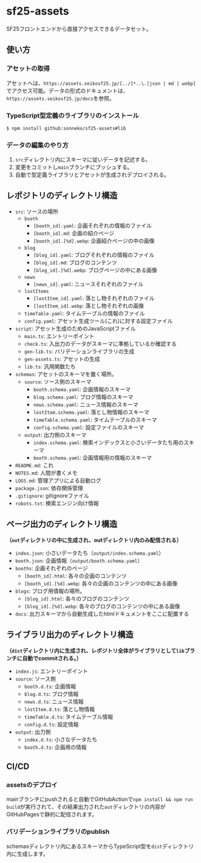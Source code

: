 # sf25-assets

SF25フロントエンドから直接アクセスできるデータセット。

## 使い方

### アセットの取得
アセットへは、`https://assets.seikosf25.jp/[../]*..\.[json | md | webp]`でアクセス可能。データの形式のドキュメントは、`https://assets.seikosf25.jp/docs`を参照。

### TypeScript型定義のライブラリのインストール

```bash
$ npm install github:sonneko/sf25-assets#lib
```

### データの編集のやり方

1. `src`ディレクトリ内にスキーマに従いデータを記述する。
2. 変更をコミットし`main`ブランチにプッシュする。
3. 自動で型定義ライブラリとアセットが生成されデプロイされる。

## レポジトリのディレクトリ構造

- `src`: ソースの場所
  - `booth`
    - `[booth_id].yaml`: 企画それぞれの情報のファイル
    - `[booth_id].md`: 企画の紹介ページ
    - `[booth_id].[%d].webp`: 企画紹介ページの中の画像
  - `blog`
    - `[blog_id].yaml`: ブログそれぞれの情報のファイル
    - `[blog_id].md`: ブログのコンテンツ
    - `[blog_id].[%d].webp`: ブログページの中にある画像
  - `news`
    - `[news_id].yaml`: ニュースそれぞれのファイル
  - `lostItems`
    - `[lostItem_id].yaml`: 落とし物それぞれのファイル
    - `[lostItem_id].webp`: 落とし物それぞれの画像
  - `timeTable.yaml`: タイムテーブルの情報のファイル
  - `config.yaml`: アセット生成ツール(これ)に対する設定ファイル
- `script`: アセット生成のためのJavaScriptファイル
  - `main.ts`: エントリーポイント
  - `check.ts`: 入出力のデータがスキーマに準拠しているか確認する
  - `gen-lib.ts`: バリデーションライブラリの生成
  - `gen-assets.ts`: アセットの生成
  - `lib.ts`: 汎用関数たち
- `schemas`: アセットのスキーマを置く場所。
  - `source`: ソース側のスキーマ
    - `booth.schema.yaml`: 企画情報のスキーマ
    - `blog.schema.yaml`: ブログ情報のスキーマ
    - `news.schema.yaml`: ニュース情報のスキーマ
    - `lostItem.schema.yaml`: 落とし物情報のスキーマ
    - `timeTable.schema.yaml`: タイムテーブルのスキーマ
    - `config.schema.yaml`: 設定ファイルのスキーマ
  - `output`: 出力側のスキーマ
    - `index.schema.yaml`: 検索インデックスと小さいデータたち用のスキーマ
    - `booth.schema.yaml`: 企画情報用の情報のスキーマ
- `README.md`: これ
- `NOTES.md`: 人間が書くメモ
- `LOGS.md`: 管理アプリによる自動ログ
- `package.json`: 依存関係管理
- `.gitignore`: gitignoreファイル
- `robots.txt`: 検索エンジン向け情報


## ページ出力のディレクトリ構造

**（`out`ディレクトリの中に生成され、outディレクトリ内のみ配信される）**

- `index.json`: 小さいデータたち（`output/index.schema.yaml`）
- `booth.json`: 企画情報（`output/booth.schema.yaml`）
- `booths`: 企画それぞれのページ
  - `[booth_id].html`: 各々の企画のコンテンツ
  - `[booth_id].[%d].webp`: 各々の企画のコンテンツの中にある画像
- `blogs`: ブログ用情報の場所。
  - `[blog_id].html`: 各々のブログのコンテンツ
  - `[blog_id].[%d].webp`: 各々のブログのコンテンツの中にある画像
- `docs`: 出力スキーマから自動生成したhtmlドキュメントをここに配置する

## ライブラリ出力のディレクトリ構造

**（`dist`ディレクトリ内に生成され、レポジトリ全体がライブラリとして`lib`ブランチに自動でcommitされる。）**

- `index.js`: エントリーポイント
- `source`: ソース側
  - `booth.d.ts`: 企画情報
  - `blog.d.ts`: ブログ情報
  - `news.d.ts`: ニュース情報
  - `lostItem.d.ts`: 落とし物情報
  - `timeTable.d.ts`: タイムテーブル情報
  - `config.d.ts`: 設定情報
- `output`: 出力側
  - `index.d.ts`: 小さなデータたち
  - `booth.d.ts`: 企画用の情報

## CI/CD

### assetsのデプロイ
mainブランチにpushされると自動でGitHubActionで`npm install && npm run build`が実行されて、その結果出力された`out`ディレクトリの内容がGitHubPagesで静的に配信されます。

### バリデーションライブラリのpublish
schemasディレクトリ内にあるスキーマからTypeScript型を`dist`ディレクトリ内に生成します。
